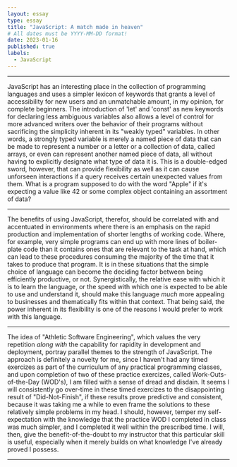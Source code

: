 ```yaml
---
layout: essay
type: essay
title: "JavaScript: A match made in heaven"
# All dates must be YYYY-MM-DD format!
date: 2023-01-16
published: true
labels:
  - JavaScript
---
```

<body>
  <hr>
  <p>JavaScript has an interesting place in the collection of programming languages and uses a simpler lexicon of keywords that grants a level of accessibility for new users and an unmatchable amount, in my opinion, for complete beginners.  The introduction of 'let' and 'const' as new keywords for declaring less ambiguous variables also allows a level of control for more advanced writers over the behavior of their programs without sacrificing the simplicity inherent in its "weakly typed" variables.  In other words, a strongly typed variable is merely a named piece of data that can be made to represent a number or a letter or a collection of data, called arrays, or even can represent another named piece of data, all without having to explicitly designate what type of data it is.  This is a double-edged sword, however, that can provide flexibility as well as it can cause unforseen interactions if a query receives certain unexpected values from them.  What is a program supposed to do with the word "Apple" if it's expecting a value like 42 or some complex object containing an assortment of data?</p>
  <hr>
  <p>The benefits of using JavaScript, therefor, should be correlated with and accentuated in environments where there is an emphasis on the rapid production and implementation of shorter lengths of working code.  Where, for example, very simple programs can end up with more lines of boiler-plate code than it contains ones that are relevant to the task at hand, which can lead to these procedures consuming the majority of the time that it takes to produce that program.  It is in these situations that the simple choice of language can become the deciding factor between being efficiently productive, or not.  Synergistically, the relative ease with which it is to learn the language, or the speed with which one is expected to be able to use and understand it, should make this language <em>much</em> more appealing to businesses and thematically fits within that context.  That being said, the power inherent in its flexibility is one of the reasons I would prefer to work with this language.</p>
  <hr>
  <p>The idea of "Athletic Software Engineering", which values the very repetition <em>along with</em> the capability for rapidity in development and deployment, portray parallel themes to the strength of JavaScript.  The approach is definitely a novelty for me, since I haven't had any timed exercizes as part of the curriculum of any practical programming classes, and upon completion of two of these practice exercizes, called Work-Outs-of-the-Day (WOD's), I am filled with a sense of dread and disdain.  It seems I will consistently go over-time in these timed exercizes to the disappointing result of "Did-Not-Finish", if these results prove predictive and consistent, because it was taking me a while to even frame the solutions to these relatively simple problems in my head.  I should, however, temper my self-expectation with the knowledge that the practice WOD I completed in class was much simpler, and I completed it well within the prescribed time.  I will, then, give the benefit-of-the-doubt to my instructor that this particular skill is useful, especially when it merely builds on what knowledge I've already proved I possess.</p>
  <hr>
</body>
